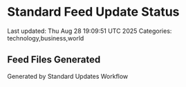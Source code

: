 # Standard Feed Update Status
Last updated: Thu Aug 28 19:09:51 UTC 2025
Categories: technology,business,world

## Feed Files Generated

Generated by Standard Updates Workflow
